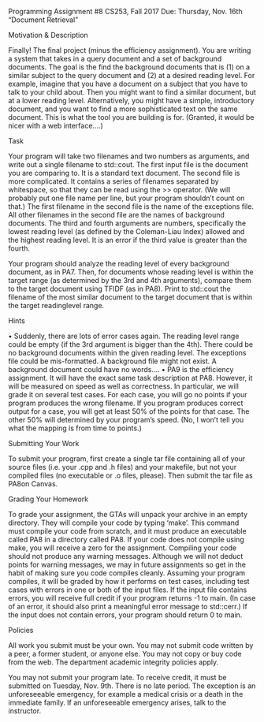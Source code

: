Programming Assignment #8
CS253, Fall 2017
Due: Thursday, Nov. 16th
“Document Retrieval”

Motivation & Description

Finally! The final project (minus the efficiency assignment). You are writing a system that takes in a query document and a set of background documents. The goal is the find the background documents that is (1) on a similar subject to the query document and (2) at a desired reading level. For example, imagine that you have a document on a subject that you have to talk to your child about. Then you might want to find a similar document, but at a lower reading level. Alternatively, you might have a simple, introductory document, and you want to find a more sophisticated text on the same document. This is what the tool you are building is for. (Granted, it would be nicer with a web interface....)

Task

Your program will take two filenames and two numbers as arguments, and write out a single filename to std::cout. The first input file is the document you are comparing to. It is a standard text document. The second file is more complicated. It contains a series of filenames separated by whitespace, so that they can be read using the >> operator. (We will probably put one file name per line, but your program shouldn’t count on that.) The first filename in the second file is the name of the exceptions file. All other filenames in the second file are the names of background documents. The third and fourth arguments are numbers, specifically the lowest reading level (as defined by the Coleman-Liau Index) allowed and the highest reading level. It is an error if the third value is greater than the fourth. 

Your program should analyze the reading level of every background document, as in PA7. Then, for documents whose reading level is within the target range (as determined by the 3rd and 4th arguments), compare them to the target document using TFIDF (as in PA8). Print to std::cout the filename of the most similar document to the target document that is within the target readinglevel range. 

Hints

• Suddenly, there are lots of error cases again. The reading level range could be empty (if the 3rd argument is bigger than the 4th). There could be no background documents within the given reading level. The exceptions file could be mis-formatted. A background file might not exist. A background document could have no words....
• PA9 is the efficiency assignment. It will have the exact same task description at PA8. However, it will be measured on speed as well as correctness. In particular, we will grade it on several test cases. For each case, you will go no points if your program produces the wrong filename. If you program produces correct output for a case, you will get at least 50% of the points for that case. The other 50% will determined by your program’s speed. (No, I won’t tell you what the mapping is from time to points.)

Submitting Your Work

To submit your program, first create a single tar file containing all of your source files (i.e. your .cpp and .h files) and your makefile, but not your compiled files (no executable or .o files, please). Then submit the tar file as PA8on Canvas. 

Grading Your Homework

To grade your assignment, the GTAs will unpack your archive in an empty directory. They will compile your code by typing ‘make’. This command must compile your code from scratch, and it must produce an executable called PA8 in a directory called PA8. If your code does not compile using make, you will receive a zero for the assignment.  Compiling your code should not produce any warning messages. Although we will not deduct points for warning messages, we may in future assignments so get in the habit of making sure you code compiles cleanly. Assuming your program compiles, it will be graded by how it performs on test cases, including test cases with errors in one or both of the input files. If the input file contains errors, you will receive full credit if your program returns -1 to main. (In case of an error, it should also print a meaningful error message to std::cerr.) If the input does not contain errors, your program should return 0 to main. 

Policies

All work you submit must be your own. You may not submit code written by a peer, a former student, or anyone else. You may not copy or buy code from the web. The department academic integrity policies apply. 

You may not submit your program late. To receive credit, it must be submitted on Tuesday, Nov. 9th. There is no late period. The exception is an unforeseeable emergency, for example a medical crisis or a death in the immediate family. If an unforeseeable emergency arises, talk to the instructor.
